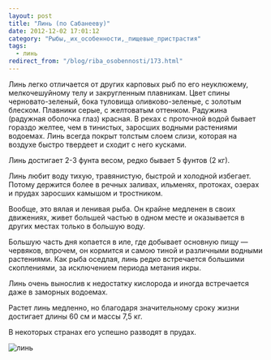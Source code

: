 ```yaml
---
layout: post
title: "Линь (по Сабанееву)"
date: 2012-12-02 17:01:12
category: "Рыбы,_их_особенности,_пищевые_пристрастия"
tags:
  - линь
redirect_from: "/blog/riba_osobennosti/173.html"
---
```

Линь легко отличается от других карповых рыб по его неуклюжему,
мелкочешуйному телу и закругленным плавникам. Цвет спины
черновато-зеленый, бока туловища оливково-зеленые, с золотым блеском.
Плавники серые, с желтоватым оттенком. Радужина (радужная оболочка глаз)
красная. В реках с проточной водой бывает гораздо желтее, чем в
тинистых, заросших водными растениями водоемах. Линь всегда покрыт
толстым слоем слизи, которая на воздухе быстро твердеет и сходит с него
кусками.

Линь достигает 2-3 фунта весом, редко бывает 5 фунтов (2 кг).

Линь любит воду тихую, травянистую, быстрой и холодной избегает. Потому
держится более в речных заливах, ильменях, протоках, озерах и прудах
заросших камышом и тростником.

Вообще, это вялая и ленивая рыба. Он крайне медленен в своих движениях,
живет большей частью в одном месте и оказывается в других местах только
в большую воду.

Большую часть дня копается в иле, где добывает основную пищу — червяков,
впрочем, он кормится и самою тиной и различными водными растениями. Как
рыба оседлая, линь редко встречается большими скоплениями, за
исключением периода метания икры.

Линь очень вынослив к недостатку кислорода и иногда встречается даже в
заморных водоемах.

Растет линь медленно, но благодаря значительному сроку жизни достигает
длины 60 см и массы 7,5 кг.

В некоторых странах его успешно разводят в прудах.

![линь](http://fishingguru.ru/uploads/images/00/00/01/2012/12/02/38f080.jpg)
